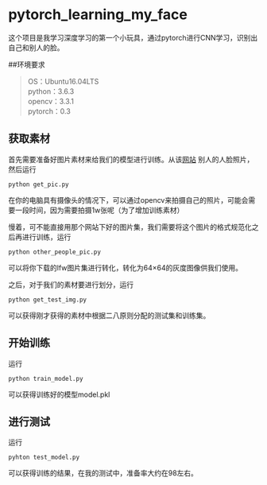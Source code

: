 # pytorch_learning_my_face
这个项目是我学习深度学习的第一个小玩具，通过pytorch进行CNN学习，识别出自己和别人的脸。

##环境要求
>OS：Ubuntu16.04LTS  
>python：3.6.3  
>opencv：3.3.1  
>pytorch：0.3

## 获取素材
首先需要准备好图片素材来给我们的模型进行训练。从该[网站](http://vis-www.cs.umass.edu/lfw/) 别人的人脸照片，然后运行

```shell
python get_pic.py
```

在你的电脑具有摄像头的情况下，可以通过opencv来拍摄自己的照片，可能会需要一段时间，因为需要拍摄1w张呢（为了增加训练素材）

慢着，可不能直接用那个网站下好的图片集，我们需要将这个图片的格式规范化之后再进行训练，运行

```shell
python other_people_pic.py
```

可以将你下载的lfw图片集进行转化，转化为64×64的灰度图像供我们使用。

之后，对于我们的素材要进行划分，运行

```shell
python get_test_img.py
```

可以获得刚才获得的素材中根据二八原则分配的测试集和训练集。

## 开始训练

运行

```shell
python train_model.py
```

可以获得训练好的模型model.pkl

## 进行测试

运行

```shell
pyhton test_model.py
```

可以获得训练的结果，在我的测试中，准备率大约在98左右。

